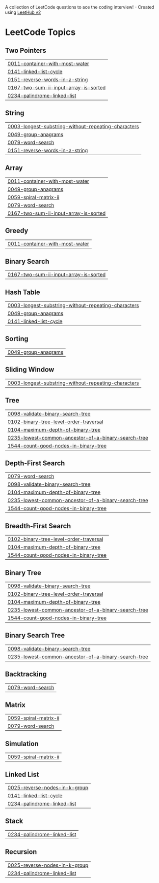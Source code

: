 A collection of LeetCode questions to ace the coding interview! - Created using [LeetHub v2](https://github.com/arunbhardwaj/LeetHub-2.0)
<!---LeetCode Topics Start-->
# LeetCode Topics
## Two Pointers
|  |
| ------- |
| [0011-container-with-most-water](https://github.com/ramyak457/Leetcode/tree/master/0011-container-with-most-water) |
| [0141-linked-list-cycle](https://github.com/ramyak457/Leetcode/tree/master/0141-linked-list-cycle) |
| [0151-reverse-words-in-a-string](https://github.com/ramyak457/Leetcode/tree/master/0151-reverse-words-in-a-string) |
| [0167-two-sum-ii-input-array-is-sorted](https://github.com/ramyak457/Leetcode/tree/master/0167-two-sum-ii-input-array-is-sorted) |
| [0234-palindrome-linked-list](https://github.com/ramyak457/Leetcode/tree/master/0234-palindrome-linked-list) |
## String
|  |
| ------- |
| [0003-longest-substring-without-repeating-characters](https://github.com/ramyak457/Leetcode/tree/master/0003-longest-substring-without-repeating-characters) |
| [0049-group-anagrams](https://github.com/ramyak457/Leetcode/tree/master/0049-group-anagrams) |
| [0079-word-search](https://github.com/ramyak457/Leetcode/tree/master/0079-word-search) |
| [0151-reverse-words-in-a-string](https://github.com/ramyak457/Leetcode/tree/master/0151-reverse-words-in-a-string) |
## Array
|  |
| ------- |
| [0011-container-with-most-water](https://github.com/ramyak457/Leetcode/tree/master/0011-container-with-most-water) |
| [0049-group-anagrams](https://github.com/ramyak457/Leetcode/tree/master/0049-group-anagrams) |
| [0059-spiral-matrix-ii](https://github.com/ramyak457/Leetcode/tree/master/0059-spiral-matrix-ii) |
| [0079-word-search](https://github.com/ramyak457/Leetcode/tree/master/0079-word-search) |
| [0167-two-sum-ii-input-array-is-sorted](https://github.com/ramyak457/Leetcode/tree/master/0167-two-sum-ii-input-array-is-sorted) |
## Greedy
|  |
| ------- |
| [0011-container-with-most-water](https://github.com/ramyak457/Leetcode/tree/master/0011-container-with-most-water) |
## Binary Search
|  |
| ------- |
| [0167-two-sum-ii-input-array-is-sorted](https://github.com/ramyak457/Leetcode/tree/master/0167-two-sum-ii-input-array-is-sorted) |
## Hash Table
|  |
| ------- |
| [0003-longest-substring-without-repeating-characters](https://github.com/ramyak457/Leetcode/tree/master/0003-longest-substring-without-repeating-characters) |
| [0049-group-anagrams](https://github.com/ramyak457/Leetcode/tree/master/0049-group-anagrams) |
| [0141-linked-list-cycle](https://github.com/ramyak457/Leetcode/tree/master/0141-linked-list-cycle) |
## Sorting
|  |
| ------- |
| [0049-group-anagrams](https://github.com/ramyak457/Leetcode/tree/master/0049-group-anagrams) |
## Sliding Window
|  |
| ------- |
| [0003-longest-substring-without-repeating-characters](https://github.com/ramyak457/Leetcode/tree/master/0003-longest-substring-without-repeating-characters) |
## Tree
|  |
| ------- |
| [0098-validate-binary-search-tree](https://github.com/ramyak457/Leetcode/tree/master/0098-validate-binary-search-tree) |
| [0102-binary-tree-level-order-traversal](https://github.com/ramyak457/Leetcode/tree/master/0102-binary-tree-level-order-traversal) |
| [0104-maximum-depth-of-binary-tree](https://github.com/ramyak457/Leetcode/tree/master/0104-maximum-depth-of-binary-tree) |
| [0235-lowest-common-ancestor-of-a-binary-search-tree](https://github.com/ramyak457/Leetcode/tree/master/0235-lowest-common-ancestor-of-a-binary-search-tree) |
| [1544-count-good-nodes-in-binary-tree](https://github.com/ramyak457/Leetcode/tree/master/1544-count-good-nodes-in-binary-tree) |
## Depth-First Search
|  |
| ------- |
| [0079-word-search](https://github.com/ramyak457/Leetcode/tree/master/0079-word-search) |
| [0098-validate-binary-search-tree](https://github.com/ramyak457/Leetcode/tree/master/0098-validate-binary-search-tree) |
| [0104-maximum-depth-of-binary-tree](https://github.com/ramyak457/Leetcode/tree/master/0104-maximum-depth-of-binary-tree) |
| [0235-lowest-common-ancestor-of-a-binary-search-tree](https://github.com/ramyak457/Leetcode/tree/master/0235-lowest-common-ancestor-of-a-binary-search-tree) |
| [1544-count-good-nodes-in-binary-tree](https://github.com/ramyak457/Leetcode/tree/master/1544-count-good-nodes-in-binary-tree) |
## Breadth-First Search
|  |
| ------- |
| [0102-binary-tree-level-order-traversal](https://github.com/ramyak457/Leetcode/tree/master/0102-binary-tree-level-order-traversal) |
| [0104-maximum-depth-of-binary-tree](https://github.com/ramyak457/Leetcode/tree/master/0104-maximum-depth-of-binary-tree) |
| [1544-count-good-nodes-in-binary-tree](https://github.com/ramyak457/Leetcode/tree/master/1544-count-good-nodes-in-binary-tree) |
## Binary Tree
|  |
| ------- |
| [0098-validate-binary-search-tree](https://github.com/ramyak457/Leetcode/tree/master/0098-validate-binary-search-tree) |
| [0102-binary-tree-level-order-traversal](https://github.com/ramyak457/Leetcode/tree/master/0102-binary-tree-level-order-traversal) |
| [0104-maximum-depth-of-binary-tree](https://github.com/ramyak457/Leetcode/tree/master/0104-maximum-depth-of-binary-tree) |
| [0235-lowest-common-ancestor-of-a-binary-search-tree](https://github.com/ramyak457/Leetcode/tree/master/0235-lowest-common-ancestor-of-a-binary-search-tree) |
| [1544-count-good-nodes-in-binary-tree](https://github.com/ramyak457/Leetcode/tree/master/1544-count-good-nodes-in-binary-tree) |
## Binary Search Tree
|  |
| ------- |
| [0098-validate-binary-search-tree](https://github.com/ramyak457/Leetcode/tree/master/0098-validate-binary-search-tree) |
| [0235-lowest-common-ancestor-of-a-binary-search-tree](https://github.com/ramyak457/Leetcode/tree/master/0235-lowest-common-ancestor-of-a-binary-search-tree) |
## Backtracking
|  |
| ------- |
| [0079-word-search](https://github.com/ramyak457/Leetcode/tree/master/0079-word-search) |
## Matrix
|  |
| ------- |
| [0059-spiral-matrix-ii](https://github.com/ramyak457/Leetcode/tree/master/0059-spiral-matrix-ii) |
| [0079-word-search](https://github.com/ramyak457/Leetcode/tree/master/0079-word-search) |
## Simulation
|  |
| ------- |
| [0059-spiral-matrix-ii](https://github.com/ramyak457/Leetcode/tree/master/0059-spiral-matrix-ii) |
## Linked List
|  |
| ------- |
| [0025-reverse-nodes-in-k-group](https://github.com/ramyak457/Leetcode/tree/master/0025-reverse-nodes-in-k-group) |
| [0141-linked-list-cycle](https://github.com/ramyak457/Leetcode/tree/master/0141-linked-list-cycle) |
| [0234-palindrome-linked-list](https://github.com/ramyak457/Leetcode/tree/master/0234-palindrome-linked-list) |
## Stack
|  |
| ------- |
| [0234-palindrome-linked-list](https://github.com/ramyak457/Leetcode/tree/master/0234-palindrome-linked-list) |
## Recursion
|  |
| ------- |
| [0025-reverse-nodes-in-k-group](https://github.com/ramyak457/Leetcode/tree/master/0025-reverse-nodes-in-k-group) |
| [0234-palindrome-linked-list](https://github.com/ramyak457/Leetcode/tree/master/0234-palindrome-linked-list) |
<!---LeetCode Topics End-->